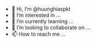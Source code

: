 - 👋 Hi, I’m @huunghiaspkt
- 👀 I’m interested in ...
- 🌱 I’m currently learning ...
- 💞️ I’m looking to collaborate on ...
- 📫 How to reach me ...

<!---
huunghiaspkt/huunghiaspkt is a ✨ special ✨ repository because its `README.md` (this file) appears on your GitHub profile.
You can click the Preview link to take a look at your changes.
--->
